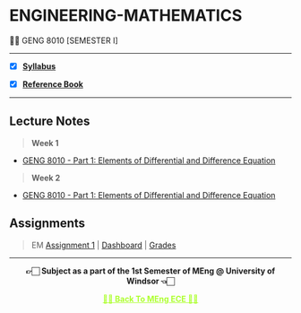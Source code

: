 # ENGINEERING-MATHEMATICS
 👍🏻 GENG 8010 [SEMESTER I]
 
---
 
 - [X] **[Syllabus](https://github.com/Amey-Thakur/ENGINEERING-MATHEMATICS/blob/main/GENG%208010%20%E2%80%93%20Engineering%20Mathematics.pdf)**
 
 - [X] **[Reference Book](https://github.com/Amey-Thakur/ENGINEERING-MATHEMATICS/tree/main/Reference%20Books)**

---

## Lecture Notes

 >**Week 1**

 - [GENG 8010 - Part 1: Elements of Differential and Difference Equation](https://github.com/Amey-Thakur/ENGINEERING-MATHEMATICS/blob/main/Week%201/Lecture%201.pdf)
 

>**Week 2**

 - [GENG 8010 - Part 1: Elements of Differential and Difference Equation](https://github.com/Amey-Thakur/ENGINEERING-MATHEMATICS/blob/main/Week%202/Lecture%202.pdf)
 
 
## Assignments

 >EM [Assignment 1](https://github.com/Amey-Thakur/ENGINEERING-MATHEMATICS/tree/main/Assignments/EM%20Assignment%201) | [Dashboard](https://github.com/Amey-Thakur/ENGINEERING-MATHEMATICS/blob/main/Assignments/EM%20Assignment%201/EM%20Assignment%201%20Questions%20Dashboard.pdf) | [Grades](https://github.com/Amey-Thakur/ENGINEERING-MATHEMATICS/blob/main/Assignments/EM%20Assignment%201/Assignment%201%20-%20Grades%20for%20AMEY%20MAHENDRA%20THAKUR_%20GENG8010%20-%20Winter%202023%20Mehrdad%20Saif.pdf)


---

<p align="center"> <b> 👉🏻 Subject as a part of the 1st Semester of MEng @ University of Windsor 👈🏻 <b> </p>
 
<p align="center"><a href='https://github.com/Amey-Thakur/MENG-ELECTRICAL-AND-COMPUTER-ENGINEERING', style='color: greenyellow;'> ✌🏻 Back To MEng ECE ✌🏻</p>

